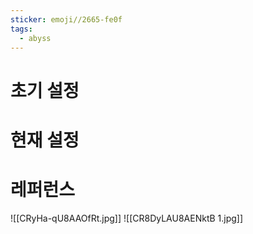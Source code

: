 ```yaml
---
sticker: emoji//2665-fe0f
tags:
  - abyss
---
```

# 초기 설정
# 현재 설정
# 레퍼런스
![[CRyHa-qU8AAOfRt.jpg]]
![[CR8DyLAU8AENktB 1.jpg]]